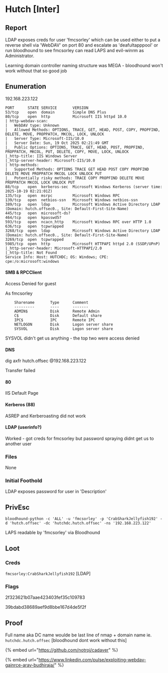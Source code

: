 # Hutch \[Inter]

## Report

LDAP exposes creds for user 'fmcsorley' which can be used either to put a reverse shell via 'WebDAV' on port 80 and escalate as 'deafultapppool' or run bloodhound to see fmcsorley can read LAPS and evil-winrm as Administrator.

Learning domain controller naming structure was MEGA - bloodhound won't work without that so good job

## Enumeration

192.168.223.122

```
PORT      STATE SERVICE       VERSION
53/tcp    open  domain        Simple DNS Plus
80/tcp    open  http          Microsoft IIS httpd 10.0
| http-webdav-scan: 
|   WebDAV type: Unknown
|   Allowed Methods: OPTIONS, TRACE, GET, HEAD, POST, COPY, PROPFIND, DELETE, MOVE, PROPPATCH, MKCOL, LOCK, UNLOCK
|   Server Type: Microsoft-IIS/10.0
|   Server Date: Sun, 19 Oct 2025 02:21:49 GMT
|_  Public Options: OPTIONS, TRACE, GET, HEAD, POST, PROPFIND, PROPPATCH, MKCOL, PUT, DELETE, COPY, MOVE, LOCK, UNLOCK
|_http-title: IIS Windows Server
|_http-server-header: Microsoft-IIS/10.0
| http-methods: 
|   Supported Methods: OPTIONS TRACE GET HEAD POST COPY PROPFIND DELETE MOVE PROPPATCH MKCOL LOCK UNLOCK PUT
|_  Potentially risky methods: TRACE COPY PROPFIND DELETE MOVE PROPPATCH MKCOL LOCK UNLOCK PUT
88/tcp    open  kerberos-sec  Microsoft Windows Kerberos (server time: 2025-10-19 02:21:01Z)
135/tcp   open  msrpc         Microsoft Windows RPC
139/tcp   open  netbios-ssn   Microsoft Windows netbios-ssn
389/tcp   open  ldap          Microsoft Windows Active Directory LDAP (Domain: hutch.offsec0., Site: Default-First-Site-Name)
445/tcp   open  microsoft-ds?
464/tcp   open  kpasswd5?
593/tcp   open  ncacn_http    Microsoft Windows RPC over HTTP 1.0
636/tcp   open  tcpwrapped
3268/tcp  open  ldap          Microsoft Windows Active Directory LDAP (Domain: hutch.offsec0., Site: Default-First-Site-Name)
3269/tcp  open  tcpwrapped
5985/tcp  open  http          Microsoft HTTPAPI httpd 2.0 (SSDP/UPnP)
|_http-server-header: Microsoft-HTTPAPI/2.0
|_http-title: Not Found
Service Info: Host: HUTCHDC; OS: Windows; CPE: cpe:/o:microsoft:windows
```

#### SMB & RPCClient

Access Denied for guest

As fmcsorley

```
    Sharename       Type      Comment
    ---------       ----      -------
    ADMIN$          Disk      Remote Admin
    C$              Disk      Default share
    IPC$            IPC       Remote IPC
    NETLOGON        Disk      Logon server share 
    SYSVOL          Disk      Logon server share 
```

SYSVOL didn't get us anything - the top two were access denied

#### DNS

dig axfr hutch.offsec @192.168.223.122

Transfer failed

#### 80

IIS Default Page

#### Kerberos (88)

ASREP and Kerberoasting did not work

#### LDAP (userinfo?)

Worked - got creds for fmcsorley but password spraying didnt get us to another user

### Files

None

### Initial Foothold

LDAP exposes password for user in 'Description'

## PrivEsc

`bloodhound-python -c 'ALL' -u 'fmcsorley' -p 'CrabSharkJellyfish192' -d 'hutch.offsec' -dc 'hutchdc.hutch.offsec' -ns '192.168.223.122'`

LAPS readable by 'fmcsorley' via Bloodhound

## Loot

### Creds

`fmcsorley:CrabSharkJellyfish192` \[LDAP]

### Flags

2f323621b07aae423403fef35c109783

39bdabd38689aef9d8bbe167d4de5f2f

## Proof

Full name aka DC name woulde be last line of nmap + domain name ie. `hutchdc.hutch.offsec` \[bloodhound dont work without this]

{% embed url="https://github.com/notroj/cadaver" %}

{% embed url="https://www.linkedin.com/pulse/exploiting-webdav-gainrce-arav-budhiraja/" %}
